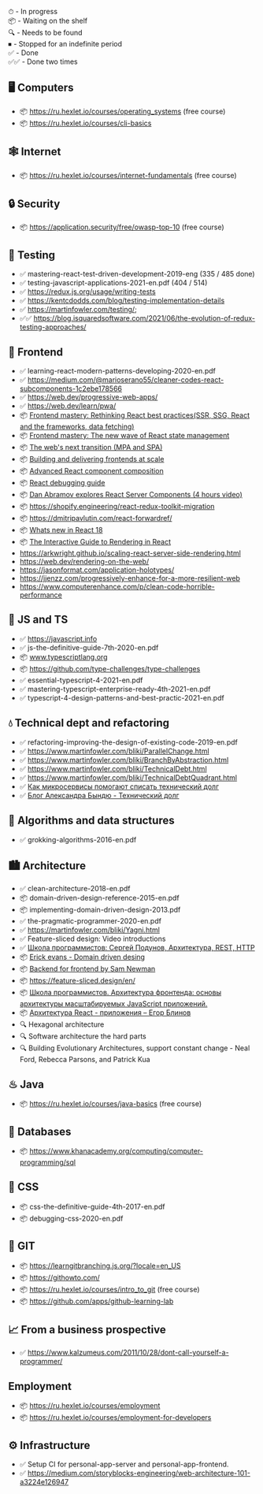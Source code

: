 ⏱ - In progress  
📦 - Waiting on the shelf  
🔍 - Needs to be found  
⏹ - Stopped for an indefinite period  
✅ - Done  
✅✅ - Done two times

## 🖥️ Computers

- 📦 https://ru.hexlet.io/courses/operating_systems (free course)
- 📦 https://ru.hexlet.io/courses/cli-basics

## 🕸️ Internet

- 📦 https://ru.hexlet.io/courses/internet-fundamentals (free course)

## 🔒 Security

- 📦 https://application.security/free/owasp-top-10 (free course)

## 🧪 Testing

- ✅ mastering-react-test-driven-development-2019-eng (335 / 485 done)
- ✅ testing-javascript-applications-2021-en.pdf (404 / 514)
- ✅ https://redux.js.org/usage/writing-tests
- ✅ https://kentcdodds.com/blog/testing-implementation-details
- ✅ https://martinfowler.com/testing/;
- ✅✅ https://blog.isquaredsoftware.com/2021/06/the-evolution-of-redux-testing-approaches/

## 🍹 Frontend

- ✅ learning-react-modern-patterns-developing-2020-en.pdf
- ✅ https://medium.com/@marioserano55/cleaner-codes-react-subcomponents-1c2ebe178566
- ✅ https://web.dev/progressive-web-apps/
- ✅ https://web.dev/learn/pwa/
- 📦 [Frontend mastery: Rethinking React best practices(SSR, SSG, React and the frameworks, data fetching)](https://frontendmastery.com/posts/rethinking-react-best-practices)
- 📦 [Frontend mastery: The new wave of React state management](https://frontendmastery.com/posts/the-new-wave-of-react-state-management)
- 📦 [The web's next transition (MPA and SPA)](https://www.epicweb.dev/the-webs-next-transition)
- 📦 [Building and delivering frontends at scale](https://frontendmastery.com/posts/building-and-serving-frontends-at-scale)
- 📦 [Advanced React component composition](https://frontendmastery.com/posts/advanced-react-component-composition-guide)
- 📦 [React debugging guide](https://raygun.com/blog/react-debugging-guide)
- 📦 [Dan Abramov explores React Server Components (4 hours video)](https://www.youtube.com/watch?v=Fctw7WjmxpU&ab_channel=BenHolmes)
- 📦 https://shopify.engineering/react-redux-toolkit-migration
- 📦 https://dmitripavlutin.com/react-forwardref/
- 📦 [Whats new in React 18](https://docs.google.com/presentation/d/1R9lv6D-aYeNMdFBCUitP3caDH36-VH5aw0U8clqVnC4/edit#slide=id.g229d872e532_0_57)
- 📦 [The Interactive Guide to Rendering in React](https://ui.dev/why-react-renders)
- https://arkwright.github.io/scaling-react-server-side-rendering.html
- https://web.dev/rendering-on-the-web/
- https://jasonformat.com/application-holotypes/
- https://jjenzz.com/progressively-enhance-for-a-more-resilient-web
- https://www.computerenhance.com/p/clean-code-horrible-performance

## 🔫 JS and TS

- ✅ https://javascript.info
- ✅ js-the-definitive-guide-7th-2020-en.pdf
- 📦 www.typescriptlang.org
- 📦 https://github.com/type-challenges/type-challenges
- ✅ essential-typescript-4-2021-en.pdf
- ✅ mastering-typescript-enterprise-ready-4th-2021-en.pdf
- ✅ typescript-4-design-patterns-and-best-practic-2021-en.pdf

## 💧 Technical dept and refactoring

- ✅ refactoring-improving-the-design-of-existing-code-2019-en.pdf
- ✅ https://www.martinfowler.com/bliki/ParallelChange.html
- ✅ https://www.martinfowler.com/bliki/BranchByAbstraction.html
- ✅ https://www.martinfowler.com/bliki/TechnicalDebt.html
- ✅ https://www.martinfowler.com/bliki/TechnicalDebtQuadrant.html
- ✅ [Как микросервисы помогают списать технический долг](https://www.youtube.com/watch?v=HRRv82L75wU&ab_channel=%D0%9A%D0%BE%D0%BD%D1%84%D0%B5%D1%80%D0%B5%D0%BD%D1%86%D0%B8%D1%8FArchDays)
- ✅ [Блог Александра Бындю - Технический долг](https://blog.byndyu.ru/2008/12/blog-post.html)

## 🧩 Algorithms and data structures

- ✅ grokking-algorithms-2016-en.pdf

## 🏙 Architecture

- ✅ clean-architecture-2018-en.pdf
- 📦 domain-driven-design-reference-2015-en.pdf
- 📦 implementing-domain-driven-design-2013.pdf
- ✅ the-pragmatic-programmer-2020-en.pdf
- ✅ https://martinfowler.com/bliki/Yagni.html
- ✅ Feature-sliced design: Video introductions
- ✅ [Школа программистов: Сергей Подунов, Архитектура, REST, HTTP](https://www.youtube.com/watch?v=Lf1s9DE04Jw&ab_channel=hh_ru)
- 📦 [Erick evans - Domain driven desing](https://books.google.ge/books?id=hHBf4YxMnWMC&printsec=copyright&redir_esc=y#v=onepage&q&f=false)
- 📦 [Backend for frontend by Sam Newman](https://samnewman.io/patterns/architectural/bff/)
- 📦 https://feature-sliced.design/en/
- 📦 [Школа программистов. Архитектура фронтенда: основы архитектуры масштабируемых JavaScript приложений.
  ](https://www.youtube.com/watch?v=fXVVpooY0ek&ab_channel=hh_ru)
- 📦 [Архитектура React - приложения – Егор Блинов](https://www.youtube.com/watch?v=Zy-Oj6qs8vo&ab_channel=%D0%A4%D1%80%D0%BE%D0%BD%D1%82%D0%B5%D0%BD%D0%B4)
- 🔍 Hexagonal architecture
- 🔍 Software architecture the hard parts
- 🔍 Building Evolutionary Architectures, support constant change - Neal Ford, Rebecca Parsons, and Patrick Kua

## ♨ Java

- 📦 https://ru.hexlet.io/courses/java-basics (free course)

## 💾 Databases

- 📦 https://www.khanacademy.org/computing/computer-programming/sql

## 🎨 CSS

- 📦 css-the-definitive-guide-4th-2017-en.pdf
- 📦 debugging-css-2020-en.pdf

## 🌵 GIT

- 📦 https://learngitbranching.js.org/?locale=en_US
- 📦 https://githowto.com/
- 📦 https://ru.hexlet.io/courses/intro_to_git (free course)
- 📦 https://github.com/apps/github-learning-lab

## 📈 From a business prospective

- ✅ https://www.kalzumeus.com/2011/10/28/dont-call-yourself-a-programmer/

## Employment

- 📦 https://ru.hexlet.io/courses/employment
- 📦 https://ru.hexlet.io/courses/employment-for-developers

## ⚙️ Infrastructure

- ✅ Setup CI for personal-app-server and personal-app-frontend.
- ✅ https://medium.com/storyblocks-engineering/web-architecture-101-a3224e126947

